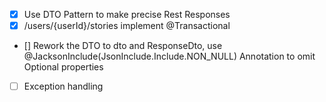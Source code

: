 - [x] Use DTO Pattern to make precise Rest Responses
- [x] /users/{userId}/stories implement @Transactional
- [] Rework the DTO to <Entity>dto and <Entity>ResponseDto, use @JacksonInclude(JsonInclude.Include.NON_NULL) Annotation to omit Optional properties
- [ ] Exception handling
